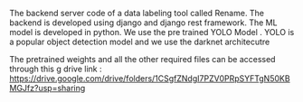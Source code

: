 The backend server code of a data labeling tool called Rename.
The backend is developed using django and django rest framework. The ML model is developed in python.
We use the pre trained YOLO Model . YOLO is a popular object detection model and we use the darknet architecutre

The pretrained weights and all the other required files can be accessed through this g drive link :
https://drive.google.com/drive/folders/1CSgfZNdgI7PZV0PRpSYFTgN50KBMGJfz?usp=sharing
